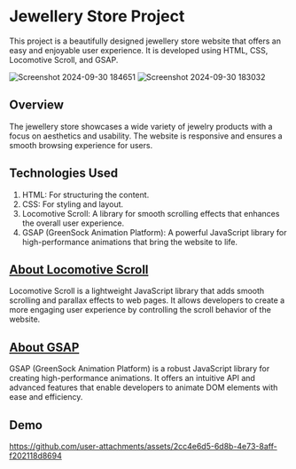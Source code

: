 # Jewellery Store Project
This project is a beautifully designed jewellery store website that offers an easy and enjoyable user experience. It is developed using HTML, CSS, Locomotive Scroll, and GSAP.

![Screenshot 2024-09-30 184651](https://github.com/user-attachments/assets/ff43483b-712a-4b0a-8fa5-8325a06312e8)
![Screenshot 2024-09-30 183032](https://github.com/user-attachments/assets/5393084e-f6ca-4db0-8c53-d561ef3f59dc)

## Overview
The jewellery store showcases a wide variety of jewelry products with a focus on aesthetics and usability. The website is responsive and ensures a smooth browsing experience for users.

## Technologies Used
1. HTML: For structuring the content.
2. CSS: For styling and layout.
3. Locomotive Scroll: A library for smooth scrolling effects that enhances the overall user experience.
4. GSAP (GreenSock Animation Platform): A powerful JavaScript library for high-performance animations that bring the website to life.

## [About Locomotive Scroll](https://github.com/locomotivemtl/locomotive-scroll)
Locomotive Scroll is a lightweight JavaScript library that adds smooth scrolling and parallax effects to web pages. It allows developers to create a more engaging user experience by controlling the scroll behavior of the website.

## [About GSAP](https://gsap.com/resources/get-started/#:~:text=What%20is%20%22GSAP%22%3F,animate%20UI%2C%20SVG%2C%20Three.)
GSAP (GreenSock Animation Platform) is a robust JavaScript library for creating high-performance animations. It offers an intuitive API and advanced features that enable developers to animate DOM elements with ease and efficiency.

## Demo
https://github.com/user-attachments/assets/2cc4e6d5-6d8b-4e73-8aff-f202118d8694
